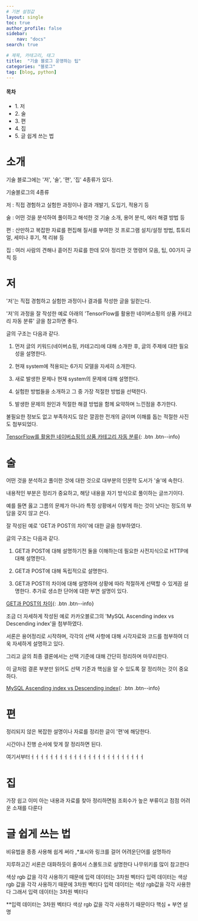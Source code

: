 ```yaml
---
# 기본 설정값
layout: single
toc: true
author_profile: false
sidebar:
    nav: "docs"
search: true

# 제목, 카테고리, 태그
title:  "기술 블로그 운영하는 팁"
categories: "블로그"
tag: [blog, python]
---
```



<div class="notice--success">
<h4>목차</h4>
<ul>
    <li>1. 저</li>
    <li>2. 술</li>
    <li>3. 편</li>
    <li>4. 집</li>
    <li>5. 글 쉽게 쓰는 법</li>
</ul>
</div>

# 소개
기술 블로그에는 '저', '술', '편', '집' 4종류가 있다.

기술블로그의 4종류

저 : 직접 경험하고 실험한 과정이나 결과
	 개발기, 도입기, 적용기 등

술 : 어떤 것을 분석하여 풀이하고 해석한 것
	 기술 소개, 용어 분석, 에러 해결 방법 등

편 : 산만하고 복잡한 자료를 편집해 질서를 부여한 것
	 프로그램 설치/설정 방법, 튜토리얼, 세미나 후기, 책 리뷰 등

집 : 여러 사람의 견해나 흩어진 자료를 한데 모아 정리한 것
	 명령어 모음, 팁, 00가지 규칙 등

    

# 저
'저'는 직접 경험하고 실험한 과정이나 결과를 작성한 글을 일컫는다.

'저'의 과정을 잘 작성한 예로 아래의 'TensorFlow를 활용한 네이버쇼핑의 상품 카테고리 자동 분류' 글을 참고하면 좋다.

글의 구조는 다음과 같다.

1. 먼저 글의 키워드(네이버쇼핑, 카테고리)에 대해 소개한 후, 글의 주제에 대한 필요성을 설명한다.

2. 현재 system에 적용되는 6가지 모델을 자세히 소개한다.

3. 새로 발생한 문제나 현재 system의 문제에 대해 설명한다.

4. 실험한 방법들을 소개하고 그 중 가장 적절한 방법을 선택한다.

5. 발생한 문제의 원인과 적절한 해결 방법을 함께 요약하며 느낀점을 추가한다.

불필요한 정보도 없고 부족하지도 않은 깔끔한 전개의 글이며 이해를 돕는 적절한 사진도 첨부되었다.

[TensorFlow를 활용한 네이버쇼핑의 상품 카테고리 자동 분류](https://d2.naver.com/helloworld/1264836){: .btn .btn--info}



# 술
어떤 것을 분석하고 풀이한 것에 대한 것으로 대부분의 인문학 도서가 '술'에 속한다.

내용적인 부분은 정리가 중요하고, 해당 내용을 자기 방식으로 풀이하는 글쓰기이다.

예를 들면 옳고 그름의 문제가 아니라 특정 상황에서 이렇게 하는 것이 낫다는 정도의 부담을 갖지 않고 쓴다.

잘 작성된 예로 'GET과 POST의 차이'에 대한 글을 첨부하였다.

글의 구조는 다음과 같다.

1. GET과 POST에 대해 설명하기전 둘을 이해하는데 필요한 사전지식으로 HTTP에 대해 설명한다.

2. GET과 POST에 대해 독립적으로 설명한다.

3. GET과 POST의 차이에 대해 설명하며 상황에 따라 적절하게 선택할 수 있게끔 설명한다. 추가로 생소한 단어에 대한 부연 설명이 있다.

[GET과 POST의 차이](https://hongsii.github.io/2017/08/02/what-is-the-difference-get-and-post/){: .btn .btn--info}

조금 더 자세하게 작성된 예로 카카오블로그의 'MySQL Ascending index vs Descending index'을 첨부하였다.

서론은 용어정리로 시작하며, 각각의 선택 사항에 대해 시각자료와 코드를 첨부하여 더욱 자세하게 설명하고 있다.

그리고 글의 최종 결론에서는 선택 기준에 대해 간단히 정리하며 마무리한다.

이 글처럼 결론 부분만 읽어도 선택 기준과 핵심을 알 수 있도록 잘 정리하는 것이 중요하다.

[MySQL Ascending index vs Descending index](https://tech.kakao.com/2018/06/19/mysql-ascending-index-vs-descending-index/){: .btn .btn--info}



# 편

정리되지 않은 복잡한 설명이나 자료를 정리한 글이 '편'에 해당한다.

시간이나 진행 순서에 맞게 잘 정리하면 된다.	 

여기서부터ㅓㅓㅓㅓㅓㅓㅓㅓㅓㅓㅓㅓㅓㅓㅓㅓㅓㅓㅓㅓㅓㅓㅓㅓ

# 집
가장 쉽고 이미 아는 내용과 자료를 찾아 정리하면됨
조회수가 높은 부류이고 점점 어려운 소재를 다룬다

# 글 쉽게 쓰는 법
비유법을 종종 사용해 쉽게 써라
,*표시와 링크를 걸어 어려운단어를 설명하라

지루하고긴 서론은 대화하듯이 줄여서 스몰토크로 설명한다
나무위키를 많이 참고한다

색상 rgb 값을 각각 사용하기 때문에 입력 데이터는 3차원 벡터다
입력 데이터는 색상 rgb 값을 각각 사용하기 때문에 3차원 벡터다
입력 데이터는 색상 rgb값을 각각 사용한다 그래서 입력 데이터는 3차원 벡터다

**입력 데이터는 3차원 벡터다 색상 rgb 값을 각각 사용하기 때문이다
핵심 + 부연 설명
